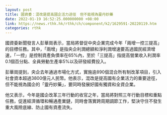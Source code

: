 ```yaml
---
layout: post
title: 國資委：混改是提高國企活力途徑　但不能視為靈丹妙藥
date: 2022-01-19 16:52:25.000000000 +08:00
link: https://news.rthk.hk/rthk/ch/component/k2/1629591-20220119.htm
categories: rthk
---
```


國資委新聞發言人彭華崗表示，當局將督促中央企業完成今年「兩增一控三提高」的目標任務。其中，「兩增」是指央企利潤總額和淨利潤增速要高過國民經濟增速，「一控」是控制資產負債率在65%內，至於「三提高」指提高營業收入利潤率0.1個百分點、全員勞動生產率5%以及研發經費投入。

彭華崗提到，央企去年通過市場化方式，實施逾890個混合所有制改革項目，引入社會資本超過3800億元人民幣。他表示，混改是提高國有企業活力的重要途徑，但不能視為國企的「靈丹妙藥」，要同時發展好國有獨資和全資企業。

他又表示，今年是國企改革三年行動的收官之年，當局將對照三年行動目標和重點任務，促進經濟循環和暢通產業鏈，同時會落實跨周期調節工作，堅決守住不發生重大風險底線、防止國有資產流失。
